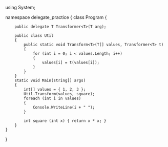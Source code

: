 using System;

namespace delegate_practice
{
    class Program
    {

        public delegate T Transformer<T>(T arg);

        public class Util
        {
            public static void Transform<T>(T[] values, Transformer<T> t)
            {
                for (int i = 0; i < values.Length; i++)
                {
                    values[i] = t(values[i]);
                }
            }
        }
        static void Main(string[] args)
        {
            int[] values = { 1, 2, 3 };
            Util.Transform(values, square);
            foreach (int i in values)
            {
                Console.WriteLine(i + " ");
            }

            int square (int x) { return x * x; }
        }
    }
}


